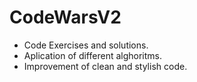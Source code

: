 # CodeWarsV2
- Code Exercises and solutions.
- Aplication of different alghoritms.
- Improvement of clean and stylish code. 
